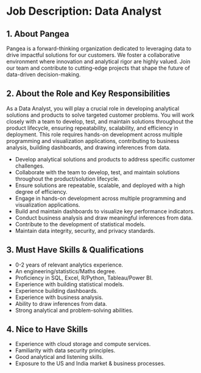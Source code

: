 # Job Description: Data Analyst

## 1. About Pangea
Pangea is a forward-thinking organization dedicated to leveraging data to drive impactful solutions for our customers. We foster a collaborative environment where innovation and analytical rigor are highly valued. Join our team and contribute to cutting-edge projects that shape the future of data-driven decision-making.

## 2. About the Role and Key Responsibilities
As a Data Analyst, you will play a crucial role in developing analytical solutions and products to solve targeted customer problems. You will work closely with a team to develop, test, and maintain solutions throughout the product lifecycle, ensuring repeatability, scalability, and efficiency in deployment. This role requires hands-on development across multiple programming and visualization applications, contributing to business analysis, building dashboards, and drawing inferences from data.

*   Develop analytical solutions and products to address specific customer challenges.
*   Collaborate with the team to develop, test, and maintain solutions throughout the product/solution lifecycle.
*   Ensure solutions are repeatable, scalable, and deployed with a high degree of efficiency.
*   Engage in hands-on development across multiple programming and visualization applications.
*   Build and maintain dashboards to visualize key performance indicators.
*   Conduct business analysis and draw meaningful inferences from data.
*   Contribute to the development of statistical models.
*   Maintain data integrity, security, and privacy standards.

## 3. Must Have Skills & Qualifications

*   0-2 years of relevant analytics experience.
*   An engineering/statistics/Maths degree.
*   Proficiency in SQL, Excel, R/Python, Tableau/Power BI.
*   Experience with building statistical models.
*   Experience building dashboards.
*   Experience with business analysis.
*   Ability to draw inferences from data.
*   Strong analytical and problem-solving abilities.

## 4. Nice to Have Skills

*   Experience with cloud storage and compute services.
*   Familiarity with data security principles.
*   Good analytical and listening skills.
*   Exposure to the US and India market & business processes.